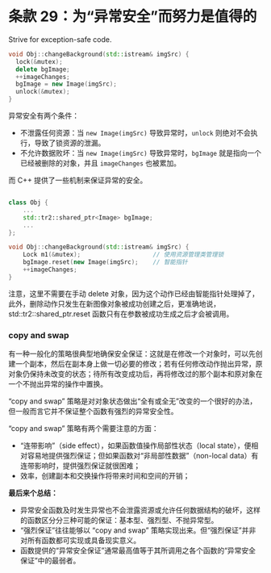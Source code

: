 # 条款 29：为“异常安全”而努力是值得的

Strive for exception-safe code.

```c++
void Obj::changeBackground(std::istream& imgSrc) {
  lock(&mutex);
  delete bgImage;
  ++imageChanges;
  bgImage = new Image(imgSrc);
  unlock(&mutex);
}
```

异常安全有两个条件：

- 不泄露任何资源：当 `new Image(imgSrc)` 导致异常时，`unlock`  则绝对不会执行，导致了锁资源的泄漏。
- 不允许数据败坏：当  `new Image(imgSrc)` 导致异常时，`bgImage` 就是指向一个已经被删除的对象，并且 `imageChanges` 也被累加。

而 C++ 提供了一些机制来保证异常的安全。

```c++

class Obj {
    ...
    std::tr2::shared_ptr<Image> bgImage;
    ...
};

void Obj::changeBackground(std::istream& imgSrc) {
    Lock m1(&mutex);                    // 使用资源管理类管理锁
    bgImage.reset(new Image(imgSrc);    // 智能指针
    ++imageChanges;
}
```

注意，这里不需要在手动 delete 对象，因为这个动作已经由智能指针处理掉了，此外，删除动作只发生在新图像对象被成功创建之后，更准确地说，std::tr2::shared_ptr.reset 函数只有在参数被成功生成之后才会被调用。

### copy and swap

有一种一般化的策略很典型地确保安全保证：这就是在修改一个对象时，可以先创建一个副本，然后在副本身上做一切必要的修改；若有任何修改动作抛出异常，原对象仍保持未改变的状态；待所有改变成功后，再将修改过的那个副本和原对象在一个不抛出异常的操作中置换。

“copy and swap” 策略是对对象状态做出“全有或全无”改变的一个很好的办法，但一般而言它并不保证整个函数有强烈的异常安全性。

“copy and swap” 策略有两个需要注意的方面：

- “连带影响”（side effect），如果函数值操作局部性状态（local state），便相对容易地提供强烈保证；但如果函数对“非局部性数据”（non-local data）有连带影响时，提供强烈保证就很困难；
- 效率，创建副本和交换操作将带来时间和空间的开销；

**最后来个总结：**

- 异常安全函数及时发生异常也不会泄露资源或允许任何数据结构的破坏，这样的函数区分分三种可能的保证：基本型、强烈型、不抛异常型。
- “强烈保证”往往能够以 “copy and swap” 策略实现出来。但“强烈保证”并非对所有函数都可实现或具备现实意义。
- 函数提供的“异常安全保证”通常最高值等于其所调用之各个函数的“异常安全保证”中的最弱者。